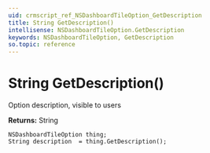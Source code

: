 ```yaml
---
uid: crmscript_ref_NSDashboardTileOption_GetDescription
title: String GetDescription()
intellisense: NSDashboardTileOption.GetDescription
keywords: NSDashboardTileOption, GetDescription
so.topic: reference
---
```


# String GetDescription()

Option description, visible to users

**Returns:** String

```crmscript
NSDashboardTileOption thing;
String description  = thing.GetDescription();
```

